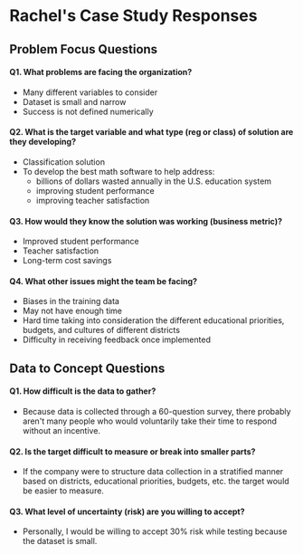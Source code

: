 # Rachel's Case Study Responses

## Problem Focus Questions 

#### Q1. What problems are facing the organization?
- Many different variables to consider
- Dataset is small and narrow 
- Success is not defined numerically

#### Q2. What is the target variable and what type (reg or class) of solution are they developing?
- Classification solution
- To develop the best math software to help address:
  - billions of dollars wasted annually in the U.S. education system
  - improving student performance
  - improving teacher satisfaction

#### Q3. How would they know the solution was working (business metric)?
  - Improved student performance
  - Teacher satisfaction 
  - Long-term cost savings

#### Q4. What other issues might the team be facing?
- Biases in the training data
- May not have enough time
- Hard time taking into consideration the different educational priorities, budgets, and cultures of different districts
- Difficulty in receiving feedback once implemented

## Data to Concept Questions 

#### Q1. How difficult is the data to gather?
- Because data is collected through a 60-question survey, there probably aren't many people who would voluntarily take their time to respond without an incentive. 

#### Q2. Is the target difficult to measure or break into smaller parts?
- If the company were to structure data collection in a stratified manner based on districts, educational priorities, budgets, etc. the target would be easier to measure.

#### Q3. What level of uncertainty (risk) are you willing to accept?
- Personally, I would be willing to accept 30% risk while testing because the dataset is small. 